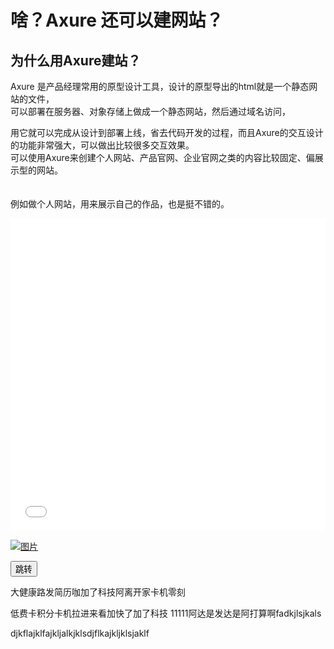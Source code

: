 <!-- ---
outline: deep
--- -->

# 啥？Axure 还可以建网站？

## 为什么用Axure建站？
Axure 是产品经理常用的原型设计工具，设计的原型导出的html就是一个静态网站的文件，  
可以部署在服务器、对象存储上做成一个静态网站，然后通过域名访问，  

用它就可以完成从设计到部署上线，省去代码开发的过程，而且Axure的交互设计的功能非常强大，可以做出比较很多交互效果。  
可以使用Axure来创建个人网站、产品官网、企业官网之类的内容比较固定、偏展示型的网站。  
<br><br>
例如做个人网站，用来展示自己的作品，也是挺不错的。

<iframe src="//player.bilibili.com/player.html?aid=313591901&bvid=BV1YP411R7Bb&cid=1128636061&page=1" scrolling="no" border="" frameborder="no" framespacing="0" allowfullscreen="true" style="width: 100%;height:500px"> </iframe>

[![图片](/img/axure01/1648090320-1.jpg)](https://www.baidu.com)

[<button>跳转</button>](https://www.baidu.com)

大健康路发简历咖加了科技阿离开家卡机零刻

低费卡积分卡机拉进来看加快了加了科技 11111阿达是发达是阿打算啊fadkjlsjkals


djkflajklfajkljalkjklsdjflkajkljklsjaklf